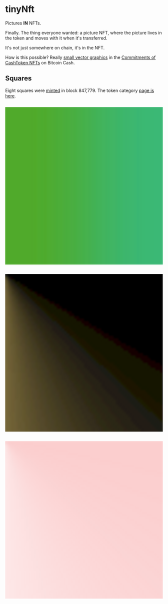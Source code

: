 # tinyNft

Pictures **IN** NFTs.

Finally. The thing everyone wanted: a picture NFT, where the picture lives in the token and moves with it when it's transferred.

It's not just somewhere on chain, it's in the NFT.

How is this possible? Really [small vector graphics](https://bitcoincashresearch.org/t/experimenting-with-icons-in-op-returns/1307/3) in the [Commitments of CashToken NFTs](https://cashtokens.org/docs/spec/chip#transaction-output-data-model) on Bitcoin Cash.

## Squares

Eight squares were [minted](https://explorer.salemkode.com/tx/fad8a012b20d299fd7773ad3acdb9950f8b28f3ee8afd219997223245b7e8058) in block 847,779. The token category [page is here](https://explorer.salemkode.com/token/efe199d9c0973325a6aac631e3a367b03e6016302ac6be4c87a72782808b4000).

<div style="display: flex; justify-content: space-evenly;">


![Green on Green](static/png/6_640.png)

</div>

<div style="display: flex; justify-content: space-evenly;">


![Black & Gold|400x400](static/png/2_640.png)

</div>

<div style="display: flex; justify-content: space-evenly;">


![Hint of Pink](static/png/3_640.png)

</div>
